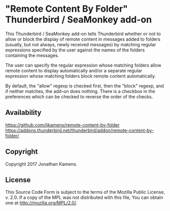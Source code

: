 "Remote Content By Folder" Thunderbird / SeaMonkey add-on
=========================================================

This Thunderbird / SeaMonkey add-on tells Thunderbird whether or not to allow or block the display of remote content in messages added to folders (usually, but not always, newly received messages) by matching regular expressions specified by the user against the names of the folders containing the messages.

The user can specify the regular expression whose matching folders allow remote content to display automatically and/or a separate regular expression whose matching folders block remote content automatically.

By default, the "allow" regexp is checked first, then the "block" regexp, and if neither matches, the add-on does nothing. There is a checkbox in the preferences which can be checked to reverse the order of the checks.

Availability
------------

https://github.com/jikamens/remote-content-by-folder<br/>
https://addons.thunderbird.net/thunderbird/addon/remote-content-by-folder/

Copyright
---------

Copyright 2017 Jonathan Kamens.

License
-------

This Source Code Form is subject to the terms of the Mozilla Public License, v. 2.0. If a copy of the MPL was not distributed with this file, You can obtain one at http://mozilla.org/MPL/2.0/.
